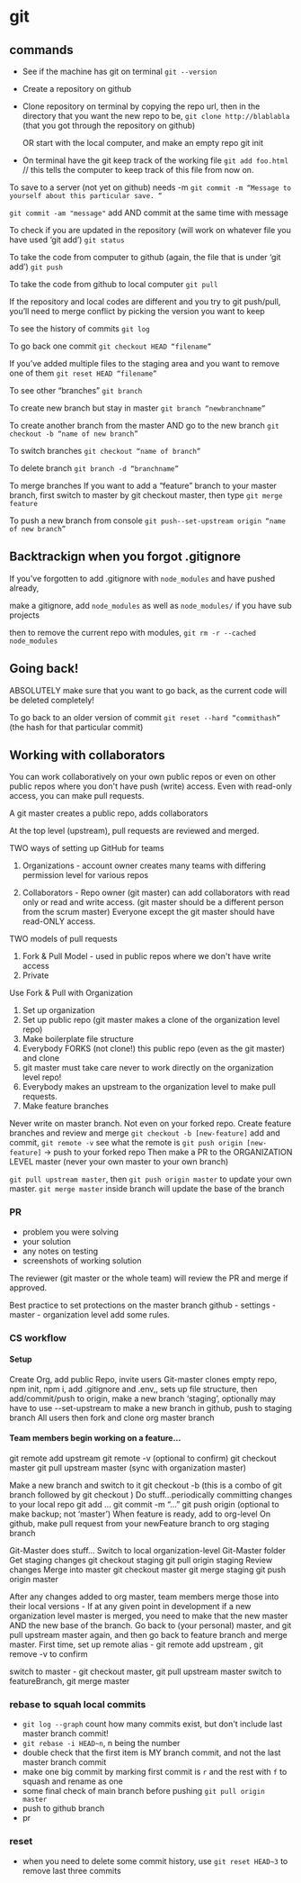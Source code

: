 # git

## commands

- See if the machine has git on terminal `git --version`

- Create a repository on github

- Clone repository on terminal by copying the repo url, then in the directory that you want the new repo to be, `git clone http://blablabla` (that you got through the repository on github)

  OR start with the local computer, and make an empty repo
  git init

- On terminal have the git keep track of the working file
  `git add foo.html` // this tells the computer to keep track of this file from now on.

To save to a server (not yet on github) needs -m
`git commit -m “Message to yourself about this particular save. “`

`git commit -am "message"`
add AND commit at the same time with message

To check if you are updated in the repository (will work on whatever file you have used ‘git add’)
`git status`

To take the code from computer to github (again, the file that is under ‘git add’)
`git push`

To take the code from github to local computer
`git pull`

If the repository and local codes are different and you try to git push/pull, you’ll need to merge conflict by picking the version you want to keep

To see the history of commits
`git log`

To go back one commit
`git checkout HEAD “filename”`

If you’ve added multiple files to the staging area and you want to remove one of them
`git reset HEAD “filename”`

To see other “branches”
`git branch`

To create new branch but stay in master
`git branch “newbranchname”`

To create another branch from the master AND go to the new branch
`git checkout -b “name of new branch”`

To switch branches
`git checkout “name of branch”`

To delete branch
`git branch -d “branchname”`

To merge branches
If you want to add a “feature” branch to your master branch, first switch to master by git checkout master, then type
`git merge feature`

To push a new branch from console
`git push--set-upstream origin “name of new branch”`

## Backtrackign when you forgot .gitignore

If you've forgotten to add .gitignore with `node_modules` and have pushed already,

make a gitignore, add `node_modules` as well as `node_modules/` if you have sub projects

then to remove the current repo with modules,
`git rm -r --cached node_modules`

## Going back!

ABSOLUTELY make sure that you want to go back, as the current code will be deleted completely!

To go back to an older version of commit
`git reset --hard “commithash”` (the hash for that particular commit)

## Working with collaborators

You can work collaboratively on your own public repos or even on other public repos where you don't have push (write) access. Even with read-only access, you can make pull requests.

A git master creates a public repo, adds collaborators

At the top level (upstream), pull requests are reviewed and merged.

TWO ways of setting up GitHub for teams

1. Organizations - account owner creates many teams with differing permission level for various repos

2) Collaborators - Repo owner (git master) can add collaborators with read only or read and write access.
   (git master should be a different person from the scrum master) Everyone except the git master should have read-ONLY access.

TWO models of pull requests

1. Fork & Pull Model - used in public repos where we don't have write access
2. Private

Use Fork & Pull with Organization

1.  Set up organization
2.  Set up public repo (git master makes a clone of the organization level repo)
3.  Make boilerplate file structure
4.  Everybody FORKS (not clone!) this public repo (even as the git master) and clone
5.  git master must take care never to work directly on the organization level repo!
6.  Everybody makes an upstream to the organization level to make pull requests.
7.  Make feature branches

Never write on master branch. Not even on your forked repo. Create feature branches and review and merge
`git checkout -b [new-feature]`
add and commit,
`git remote -v` see what the remote is
`git push origin [new-feature]` -> push to your forked repo
Then make a PR to the ORGANIZATION LEVEL master (never your own master to your own branch)

`git pull upstream master`, then `git push origin master` to update your own master.
`git merge master` inside branch will update the base of the branch

### PR

- problem you were solving
- your solution
- any notes on testing
- screenshots of working solution

The reviewer (git master or the whole team) will review the PR and merge if approved.

Best practice to set protections on the master branch
github - settings - master - organization level add some rules.

### CS workflow

#### Setup

Create Org, add public Repo, invite users
Git-master clones empty repo, npm init, npm i, add .gitignore and .env,, sets up file structure, then add/commit/push to origin, make a new branch ‘staging’, optionally may have to use --set-upstream to make a new branch in github, push to staging branch
All users then fork and clone org master branch

#### Team members begin working on a feature…

git remote add upstream <org url>
git remote -v (optional to confirm)
git checkout master
git pull upstream master (sync with organization master)

Make a new branch and switch to it
git checkout -b <newFeature> (this is a combo of git branch <newFeature> followed by git checkout <newFeature>)
Do stuff...periodically committing changes to your local repo
git add …
git commit -m “...”
git push origin <newFeature> (optional to make backup; not ‘master’)
When feature is ready, add to org-level
On github, make pull request from your newFeature branch to org staging branch

Git-Master does stuff...
Switch to local organization-level Git-Master folder
Get staging changes
git checkout staging
git pull origin staging
Review changes
Merge into master
git checkout master
git merge staging
git push origin master

After any changes added to org master, team members merge those into their local versions - If at any given point in development if a new organization level master is merged, you need to make that the new master AND the new base of the branch. Go back to (your personal) master, and git pull upstream master again, and then go back to feature branch and merge master.
First time, set up remote alias - git remote add upstream <org url>, git remove -v to confirm

switch to master - git checkout master, git pull upstream master
switch to featureBranch, git merge master

### rebase to squah local commits

- `git log --graph` count how many commits exist, but don't include last master branch commit!
- `git rebase -i HEAD~n`, n being the number
- double check that the first item is MY branch commit, and not the last master branch commit
- make one big commit by marking first commit is `r` and the rest with `f` to squash and rename as one
- some final check of main branch before pushing `git pull origin master`
- push to github branch
- pr

### reset

- when you need to delete some commit history, use `git reset HEAD~3` to remove 
last three commits
